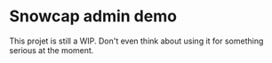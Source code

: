 Snowcap admin demo
========================

This projet is still a WIP. Don't even think about using it for something serious at the moment.